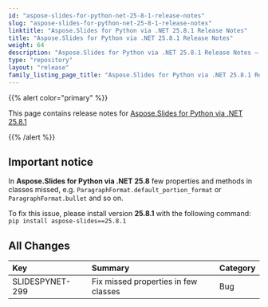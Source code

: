 ```yaml
---
id: "aspose-slides-for-python-net-25-8-1-release-notes"
slug: "aspose-slides-for-python-net-25-8-1-release-notes"
linktitle: "Aspose.Slides for Python via .NET 25.8.1 Release Notes"
title: "Aspose.Slides for Python via .NET 25.8.1 Release Notes"
weight: 64
description: "Aspose.Slides for Python via .NET 25.8.1 Release Notes – the latest updates and fixes."
type: "repository"
layout: "release"
family_listing_page_title: "Aspose.Slides for Python via .NET 25.8.1 Release Notes"
---
```


{{% alert color="primary" %}} 

This page contains release notes for [Aspose.Slides for Python via .NET 25.8.1](https://pypi.org/project/Aspose.Slides/25.8.1/)

{{% /alert %}} 

## Important notice

In **Aspose.Slides for Python via .NET 25.8** few properties and methods in classes missed, e.g. `ParagraphFormat.default_portion_format` or `ParagraphFormat.bullet` and so on.

To fix this issue, please install version **25.8.1** with the following command:
`pip install aspose-slides==25.8.1`

## All Changes

|**Key**|**Summary**|**Category**|
| :- | :- | :- |
|SLIDESPYNET-299|Fix missed properties in few classes|Bug|
